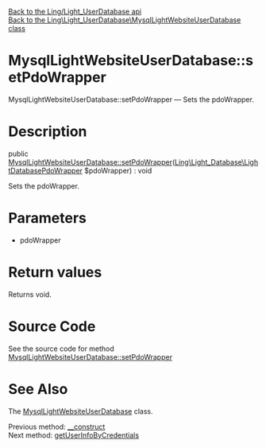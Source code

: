 [Back to the Ling/Light_UserDatabase api](https://github.com/lingtalfi/Light_UserDatabase/blob/master/doc/api/Ling/Light_UserDatabase.md)<br>
[Back to the Ling\Light_UserDatabase\MysqlLightWebsiteUserDatabase class](https://github.com/lingtalfi/Light_UserDatabase/blob/master/doc/api/Ling/Light_UserDatabase/MysqlLightWebsiteUserDatabase.md)


MysqlLightWebsiteUserDatabase::setPdoWrapper
================



MysqlLightWebsiteUserDatabase::setPdoWrapper — Sets the pdoWrapper.




Description
================


public [MysqlLightWebsiteUserDatabase::setPdoWrapper](https://github.com/lingtalfi/Light_UserDatabase/blob/master/doc/api/Ling/Light_UserDatabase/MysqlLightWebsiteUserDatabase/setPdoWrapper.md)([Ling\Light_Database\LightDatabasePdoWrapper](https://github.com/lingtalfi/Light_Database/blob/master/doc/api/Ling/Light_Database/LightDatabasePdoWrapper.md) $pdoWrapper) : void




Sets the pdoWrapper.




Parameters
================


- pdoWrapper

    


Return values
================

Returns void.








Source Code
===========
See the source code for method [MysqlLightWebsiteUserDatabase::setPdoWrapper](https://github.com/lingtalfi/Light_UserDatabase/blob/master/MysqlLightWebsiteUserDatabase.php#L134-L137)


See Also
================

The [MysqlLightWebsiteUserDatabase](https://github.com/lingtalfi/Light_UserDatabase/blob/master/doc/api/Ling/Light_UserDatabase/MysqlLightWebsiteUserDatabase.md) class.

Previous method: [__construct](https://github.com/lingtalfi/Light_UserDatabase/blob/master/doc/api/Ling/Light_UserDatabase/MysqlLightWebsiteUserDatabase/__construct.md)<br>Next method: [getUserInfoByCredentials](https://github.com/lingtalfi/Light_UserDatabase/blob/master/doc/api/Ling/Light_UserDatabase/MysqlLightWebsiteUserDatabase/getUserInfoByCredentials.md)<br>

